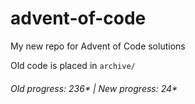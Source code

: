# advent-of-code

My new repo for Advent of Code solutions

Old code is placed in `archive/`

###### Old progress: 236* | New progress: 24*
